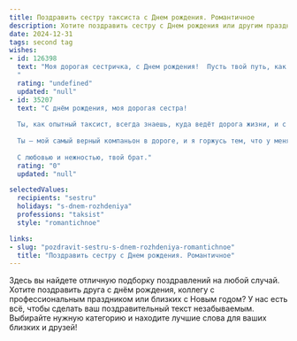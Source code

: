 ```yaml
---
title: Поздравить сестру таксиста c Днем рождения. Романтичное
description: Хотите поздравить сестру c Днем рождения или другим праздником? Наш ИИ создаст незабываемое поздравление, а вы обязательно выделитесь среди других.  
date: 2024-12-31
tags: second tag
wishes:
- id: 126398
  text: "Моя дорогая сестричка, с Днем рождения!  Пусть твой путь, как ночная трасса, всегда освещается яркими звёздами удачи и любви.  Пусть каждый твой пассажир — это радость и счастье, а каждый километр пути приближает тебя к мечте.  Ты – самый солнечный луч в моей жизни,  и я бесконечно люблю тебя.  Пусть этот день станет началом нового, сказочного путешествия, наполненного  счастьем и нежностью.
  "
  rating: "undefined"
  updated: "null"
- id: 35207
  text: "С днём рождения, моя дорогая сестра!
  
  Ты, как опытный таксист, всегда знаешь, куда ведёт дорога жизни, и с лёгкостью преодолеваешь любые повороты и пробки. Пусть каждый новый день дарит тебе яркие впечатления, а в сердце всегда живёт романтика. Желаю, чтобы твоя жизнь была как роскошный маршрут – полна ярких моментов, уютных остановок и счастливых встреч.
  
  Ты – мой самый верный компаньон в дороге, и я горжусь тем, что у меня есть такая замечательная сестра. Пусть твой путь будет освещён счастьем и любовью, а впереди только светлые горизонты!
  
  С любовью и нежностью, твой брат."
  rating: "0"
  updated: "null"

selectedValues:
  recipients: "sestru"
  holidays: "s-dnem-rozhdeniya"
  professions: "taksist"
  style: "romantichnoe"

links:
- slug: "pozdravit-sestru-s-dnem-rozhdeniya-romantichnoe"
  title: "Поздравить сестру c Днем рождения. Романтичное"
---
```


Здесь вы найдете отличную подборку поздравлений на любой случай. 
Хотите поздравить друга с днём рождения, коллегу с профессиональным праздником или близких с Новым годом? У нас есть всё, чтобы сделать ваш поздравительный текст незабываемым. Выбирайте нужную категорию и находите лучшие слова для ваших близких и друзей!
